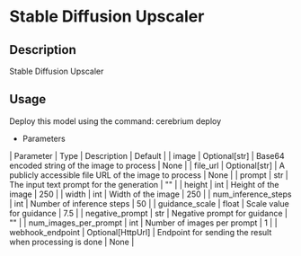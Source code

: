 # Stable Diffusion Upscaler

## Description

Stable Diffusion Upscaler

## Usage

Deploy this model using the command: cerebrium deploy <NAME>

- Parameters

| Parameter | Type | Description | Default |
| image | Optional[str] | Base64 encoded string of the image to process | None |
| file_url | Optional[str] | A publicly accessible file URL of the image to process | None |
| prompt | str | The input text prompt for the generation | "" |
| height | int | Height of the image | 250 |
| width | int | Width of the image | 250 |
| num_inference_steps | int | Number of inference steps | 50 |
| guidance_scale | float | Scale value for guidance | 7.5 |
| negative_prompt | str | Negative prompt for guidance | "" |
| num_images_per_prompt | int | Number of images per prompt | 1 |
| webhook_endpoint | Optional[HttpUrl] | Endpoint for sending the result when processing is done | None |